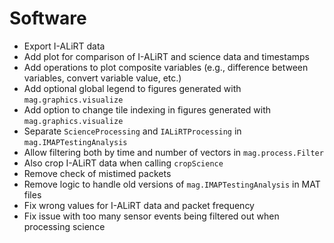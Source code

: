 # Software

- Export I-ALiRT data
- Add plot for comparison of I-ALiRT and science data and timestamps
- Add operations to plot composite variables (e.g., difference between variables, convert variable value, etc.)
- Add optional global legend to figures generated with `mag.graphics.visualize`
- Add option to change tile indexing in figures generated with `mag.graphics.visualize`
- Separate `ScienceProcessing` and `IALiRTProcessing` in `mag.IMAPTestingAnalysis`
- Allow filtering both by time and number of vectors in `mag.process.Filter`
- Also crop I-ALiRT data when calling `cropScience`
- Remove check of mistimed packets
- Remove logic to handle old versions of `mag.IMAPTestingAnalysis` in MAT files
- Fix wrong values for I-ALiRT data and packet frequency
- Fix issue with too many sensor events being filtered out when processing science